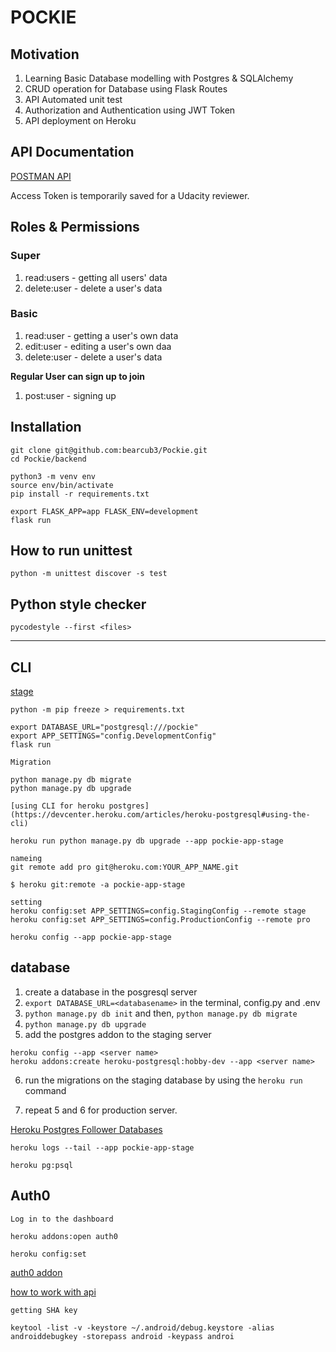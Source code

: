 # POCKIE

## Motivation

1. Learning Basic Database modelling with Postgres & SQLAlchemy
2. CRUD operation for Database using Flask Routes
3. API Automated unit test
4. Authorization and Authentication using JWT Token
5. API deployment on Heroku

## API Documentation

[POSTMAN API](https://documenter.getpostman.com/view/8407217/TVmTca9m)    

Access Token is temporarily saved for a Udacity reviewer.


## Roles & Permissions

### Super

1. read:users - getting all users' data
2. delete:user - delete a user's data

### Basic

1. read:user - getting a user's own data
2. edit:user - editing a user's own daa
3. delete:user - delete a user's data

**Regular User can sign up to join**    

1. post:user - signing up


## Installation

```
git clone git@github.com:bearcub3/Pockie.git
cd Pockie/backend

python3 -m venv env
source env/bin/activate
pip install -r requirements.txt

export FLASK_APP=app FLASK_ENV=development
flask run
```


## How to run unittest

`python -m unittest discover -s test`


## Python style checker

`pycodestyle --first <files>`

---

## CLI

[stage](https://pockie-app-stage.herokuapp.com/)

```
python -m pip freeze > requirements.txt

export DATABASE_URL="postgresql:///pockie"
export APP_SETTINGS="config.DevelopmentConfig"
flask run
```

```
Migration

python manage.py db migrate
python manage.py db upgrade

[using CLI for heroku postgres](https://devcenter.heroku.com/articles/heroku-postgresql#using-the-cli)

heroku run python manage.py db upgrade --app pockie-app-stage
```

```
nameing
git remote add pro git@heroku.com:YOUR_APP_NAME.git

$ heroku git:remote -a pockie-app-stage

setting
heroku config:set APP_SETTINGS=config.StagingConfig --remote stage
heroku config:set APP_SETTINGS=config.ProductionConfig --remote pro

heroku config --app pockie-app-stage

```

## database

1. create a database in the posgresql server
2. `export DATABASE_URL=<databasename>` in the terminal, config.py and .env
3. `python manage.py db init` and then, `python manage.py db migrate`
4. `python manage.py db upgrade`
5. add the postgres addon to the staging server

```
heroku config --app <server name>
heroku addons:create heroku-postgresql:hobby-dev --app <server name>
```

6. run the migrations on the staging database by using the `heroku run` command

7. repeat 5 and 6 for production server.

[Heroku Postgres Follower Databases](https://devcenter.heroku.com/articles/heroku-postgres-follower-databases)

```
heroku logs --tail --app pockie-app-stage

heroku pg:psql
```

## Auth0

```
Log in to the dashboard

heroku addons:open auth0

heroku config:set 
```

[auth0 addon](https://devcenter.heroku.com/articles/auth0#provisioning-the-add-on)

[how to work with api](https://github.com/auth0-samples/auth0-react-samples/tree/master/Sample-01)


```
getting SHA key

keytool -list -v -keystore ~/.android/debug.keystore -alias androiddebugkey -storepass android -keypass androi
```